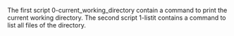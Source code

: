 The first script 0-current_working_directory contain a command to print the current working directory.
The second script 1-listit contains a command to list all files of the directory.
